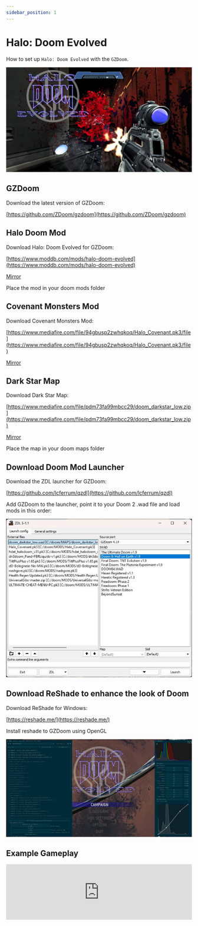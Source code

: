 ```yaml
---
sidebar_position: 1
---
```


# Halo: Doom Evolved

How to set up `Halo: Doom Evolved` with the `GZDoom`.

![Halo: Doom Evolved](./img/halo-doom-evolved.jpg)

## GZDoom

Download the latest version of GZDoom:

[https://github.com/ZDoom/gzdoom](https://github.com/ZDoom/gzdoom)

## Halo Doom Mod

Download Halo: Doom Evolved for GZDoom:

[https://www.moddb.com/mods/halo-doom-evolved](https://www.moddb.com/mods/halo-doom-evolved)

[Mirror](https://1024terabox.com/s/1Vj-VvbXYuyz-5hmJrwiY5A)

Place the mod in your doom mods folder

## Covenant Monsters Mod

Download Covenant Monsters Mod:

[https://www.mediafire.com/file/94gbusp2zwhqkoq/Halo_Covenant.pk3/file](https://www.mediafire.com/file/94gbusp2zwhqkoq/Halo_Covenant.pk3/file)

[Mirror](https://1024terabox.com/s/1Vj-VvbXYuyz-5hmJrwiY5A)

## Dark Star Map

Download Dark Star Map:

[https://www.mediafire.com/file/pdm73fa99mbcc29/doom_darkstar_low.zip](https://www.mediafire.com/file/pdm73fa99mbcc29/doom_darkstar_low.zip)

[Mirror](https://1024terabox.com/s/1Vj-VvbXYuyz-5hmJrwiY5A)

Place the map in your doom maps folder

## Download Doom Mod Launcher

Download the ZDL launcher for GZDoom:

[https://github.com/lcferrum/qzdl](https://github.com/lcferrum/qzdl)

Add GZDoom to the launcher, point it to your Doom 2 .wad file and load mods in this order:

![ZDL for GZDoom](./img/zdl-doom.jpg)

## Download ReShade to enhance the look of Doom

Download ReShade for Windows:

[https://reshade.me/](https://reshade.me/)

Install reshade to GZDoom using OpenGL

![ReShade for Windows](./img/reshade-doom.jpg)


## Example Gameplay

<iframe width="100%" style={{"aspect-ratio": "16 / 9"}} src="https://www.youtube.com/embed/AVuxDrzlsN8" title="Populous: The Beginning" frameborder="0" allow="accelerometer; autoplay; clipboard-write; encrypted-media; gyroscope; picture-in-picture; web-share" referrerpolicy="strict-origin-when-cross-origin" allowfullscreen></iframe>